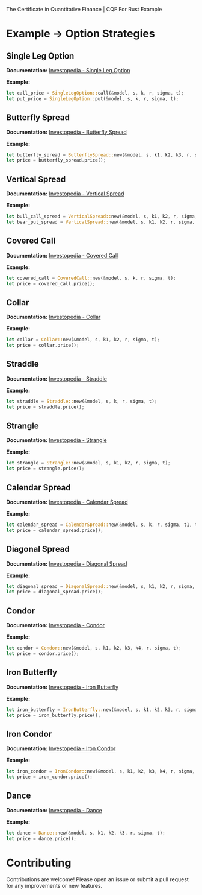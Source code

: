  The Certificate in Quantitative Finance | CQF For Rust Example


# Example -> Option Strategies

## Single Leg Option

**Documentation:**
[Investopedia - Single Leg Option](https://www.investopedia.com/terms/s/single-option.aspx)

**Example:**

```rust
let call_price = SingleLegOption::call(&model, s, k, r, sigma, t);
let put_price = SingleLegOption::put(&model, s, k, r, sigma, t);
```

## Butterfly Spread

**Documentation:**
[Investopedia - Butterfly Spread](https://www.investopedia.com/terms/b/butterflyspread.asp)

**Example:**

```rust
let butterfly_spread = ButterflySpread::new(&model, s, k1, k2, k3, r, sigma, t);
let price = butterfly_spread.price();
```

## Vertical Spread

**Documentation:**
[Investopedia - Vertical Spread](https://www.investopedia.com/terms/v/verticalspread.asp)

**Example:**

```rust
let bull_call_spread = VerticalSpread::new(&model, s, k1, k2, r, sigma, t, true);
let bear_put_spread = VerticalSpread::new(&model, s, k1, k2, r, sigma, t, false);
```
## Covered Call

**Documentation:**
[Investopedia - Covered Call](https://www.investopedia.com/terms/c/coveredcall.asp)

**Example:**

```rust
let covered_call = CoveredCall::new(&model, s, k, r, sigma, t);
let price = covered_call.price();
```
## Collar

**Documentation:**
[Investopedia - Collar](https://www.investopedia.com/terms/c/collar.asp)

**Example:**

```rust
let collar = Collar::new(&model, s, k1, k2, r, sigma, t);
let price = collar.price();
```

## Straddle

**Documentation:**
[Investopedia - Straddle](https://www.investopedia.com/terms/s/straddle.asp)

**Example:**

```rust
let straddle = Straddle::new(&model, s, k, r, sigma, t);
let price = straddle.price();
```

## Strangle

**Documentation:**
[Investopedia - Strangle](https://www.investopedia.com/terms/s/strangle.asp)

**Example:**

```rust
let strangle = Strangle::new(&model, s, k1, k2, r, sigma, t);
let price = strangle.price();
```

## Calendar Spread

**Documentation:**
[Investopedia - Calendar Spread](https://www.investopedia.com/terms/c/calendarspread.asp)

**Example:**

```rust
let calendar_spread = CalendarSpread::new(&model, s, k, r, sigma, t1, t2);
let price = calendar_spread.price();
```

## Diagonal Spread

**Documentation:**
[Investopedia - Diagonal Spread](https://www.investopedia.com/terms/d/diagonalspread.asp)

**Example:**

```rust
let diagonal_spread = DiagonalSpread::new(&model, s, k1, k2, r, sigma, t1, t2);
let price = diagonal_spread.price();
```

## Condor

**Documentation:**
[Investopedia - Condor](https://www.investopedia.com/terms/c/condor.asp)

**Example:**

```rust
let condor = Condor::new(&model, s, k1, k2, k3, k4, r, sigma, t);
let price = condor.price();
```

## Iron Butterfly

**Documentation:**
[Investopedia - Iron Butterfly](https://www.investopedia.com/terms/i/ironbutterfly.asp)

**Example:**

```rust
let iron_butterfly = IronButterfly::new(&model, s, k1, k2, k3, r, sigma, t);
let price = iron_butterfly.price();
```

## Iron Condor

**Documentation:**
[Investopedia - Iron Condor](https://www.investopedia.com/terms/i/ironcondor.asp)

**Example:**

```rust
let iron_condor = IronCondor::new(&model, s, k1, k2, k3, k4, r, sigma, t);
let price = iron_condor.price();
```

## Dance

**Documentation:**
[Investopedia - Dance](https://www.investopedia.com/terms/d/dance.asp)

**Example:**

```rust
let dance = Dance::new(&model, s, k1, k2, k3, r, sigma, t);
let price = dance.price();
```
# Contributing

Contributions are welcome! Please open an issue or submit a pull request for any improvements or new features.

